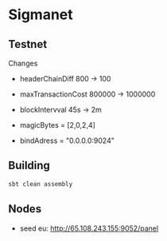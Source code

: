 # Sigmanet

## Testnet
Changes
- headerChainDiff 800 -> 100
- maxTransactionCost 800000 -> 1000000
- blockIntervval 45s -> 2m

- magicBytes = [2,0,2,4]
- bindAdress = "0.0.0.0:9024"



## Building
```bash
sbt clean assembly
```

## Nodes

- seed eu: http://65.108.243.155:9052/panel
